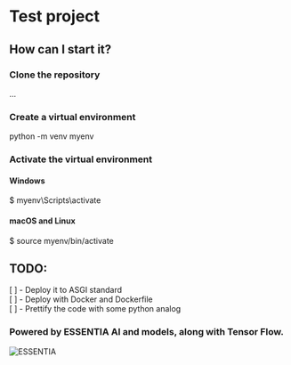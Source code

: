# Test project

## How can I start it?

### Clone the repository

...

### Create a virtual environment

python -m venv myenv

### Activate the virtual environment

#### Windows

$ myenv\Scripts\activate

#### macOS and Linux

$ source myenv/bin/activate

## TODO:

[ ] - Deploy it to ASGI standard<br/>
[ ] - Deploy with Docker and Dockerfile<br/>
[ ] - Prettify the code with some python analog

### Powered by ESSENTIA AI and models, along with Tensor Flow.

![ESSENTIA](https://essentia.upf.edu/_static/essentia_logo.svg)
